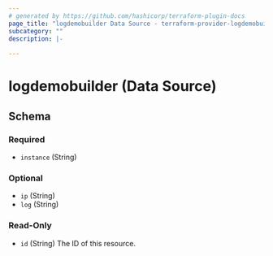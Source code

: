 ```yaml
---
# generated by https://github.com/hashicorp/terraform-plugin-docs
page_title: "logdemobuilder Data Source - terraform-provider-logdemobuilder"
subcategory: ""
description: |-
  
---
```


# logdemobuilder (Data Source)





<!-- schema generated by tfplugindocs -->
## Schema

### Required

- `instance` (String)

### Optional

- `ip` (String)
- `log` (String)

### Read-Only

- `id` (String) The ID of this resource.


